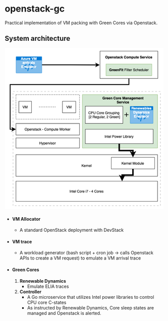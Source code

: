 # openstack-gc

Practical implementation of VM packing with Green Cores via Openstack.

## System architecture

![system-architecture.png](system-architecture.png)

- #### VM Allocator
  - A standard OpenStack deployment with DevStack
- #### VM trace
  - A workload generator (bash script + cron job -> calls Openstack APIs to create a VM request) to emulate a VM arrival trace
- #### Green Cores
  1. **Renewable Dynamics** 
     - Emulate ELIA traces
  2. **Controller**
     - A Go microservice that utilizes Intel power libraries to control CPU core C-states
     - As instructed by Renewable Dynamics, Core sleep states are managed and Openstack is alerted.


